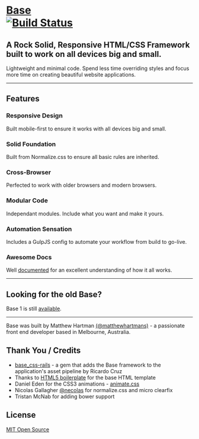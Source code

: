 # [Base](http://getbase.org) <br> [![Build Status](https://travis-ci.org/matthewhartman/base.svg?branch=master)](https://travis-ci.org/matthewhartman/base)

## A Rock Solid, Responsive HTML/CSS Framework built to work on all devices big and small.
Lightweight and minimal code. Spend less time overriding styles and focus more time on creating beautiful website applications.

* * *

## Features

### Responsive Design
Built mobile-first to ensure it works with all devices big and small.

### Solid Foundation
Built from Normalize.css to ensure all basic rules are inherited.

### Cross-Browser
Perfected to work with older browsers and modern browsers.

### Modular Code
Independant modules. Include what you want and make it yours.

### Automation Sensation
Includes a GulpJS config to automate your workflow from build to go-live.

### Awesome Docs
Well [documented](http://getbase.org/docs/) for an excellent understanding of how it all works.

* * *

## Looking for the old Base?
Base 1 is still [available](http://getbase.org/v1-docs/). 

* * *

Base was built by Matthew Hartman [(@matthewhartmans)](http://twitter.com/matthewhartmans) - a passionate front end developer based in Melbourne, Australia.

## Thank You / Credits
- [base_css-rails](https://github.com/rkrdo/base_css-rails) - a gem that adds the Base framework to the application's asset pipeline by Ricardo Cruz
- Thanks to [HTML5 boilerplate](https://html5boilerplate.com/) for the base HTML template
- Daniel Eden for the CSS3 animations - [animate.css](http://daneden.github.io/animate.css/)
- Nicolas Gallagher [@necolas](https://twitter.com/necolas) for normalize.css and micro clearfix
- Tristan McNab for adding bower support

## License
[MIT Open Source](https://opensource.org/licenses/MIT)